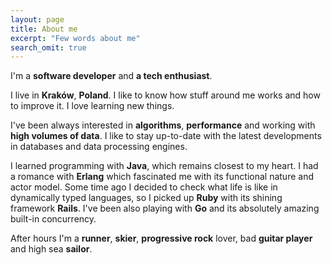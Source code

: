```yaml
---
layout: page
title: About me
excerpt: "Few words about me"
search_omit: true
---
```


I'm a **software developer** and **a tech enthusiast**.

I live in **Kraków**, **Poland**. I like to know how stuff around me works and how to improve it. I love learning new things.

I've been always interested in **algorithms**, **performance** and working with **high volumes of data**. I like to stay up-to-date with the latest developments in databases and data processing engines.

I learned programming with **Java**, which remains closest to my heart. I had a romance with **Erlang** which fascinated me with its functional nature and actor model. Some time ago I decided to check what life is like in dynamically typed languages, so I picked up **Ruby** with its shining framework **Rails**. I've been also playing with **Go** and its absolutely amazing built-in concurrency.

After hours I'm a **runner**, **skier**, **progressive rock** lover, bad **guitar player** and high sea **sailor**.
